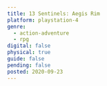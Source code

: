 ```yaml
---
title: 13 Sentinels: Aegis Rim
platform: playstation-4
genre:
  - action-adventure
  - rpg
digital: false
physical: true
guide: false
pending: false
posted: 2020-09-23
---
```

